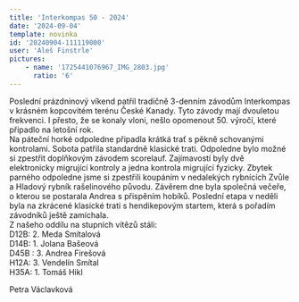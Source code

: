 ```yaml
---
title: 'Interkompas 50 - 2024'
date: '2024-09-04'
template: novinka
id: '20240904-111119000'
user: 'Aleš Finstrle'
pictures:
    - name: '1725441076967_IMG_2803.jpg'
      ratio: '6'
---
```

Poslední prázdninový víkend patřil tradičně 3-denním závodům Interkompas v krásném kopcovitém terénu České Kanady. Tyto závody mají dvouletou frekvenci. I přesto, že se konaly vloni, nešlo opomenout 50. výročí, které připadlo na letošní rok.  
Na páteční horké odpoledne připadla krátká trať s pěkně schovanými kontrolami. Sobota patřila standardně klasické trati. Odpoledne bylo možné si zpestřit doplňkovým závodem scorelauf. Zajímavostí byly dvě elektronicky migrující kontroly a jedna kontrola migrující fyzicky. Zbytek parného odpoledne jsme si zpestřili koupáním v nedalekých rybnících Zvůle a Hladový rybník rašelinového původu. Závěrem dne byla společná večeře, o kterou se postarala Andrea s přispěním hobíků. Poslední etapa v neděli byla na zkrácené klasické trati s hendikepovým startem, která s pořadím závodníků ještě zamíchala.  
Z našeho oddílu na stupních vítězů stáli:  
D12B: 2. Meda Smítalová  
D14B: 1. Jolana Bašeová  
D45B : 3. Andrea Firešová  
H12A: 3. Vendelín Smítal  
H35A: 1. Tomáš Hikl

Petra Václavková
